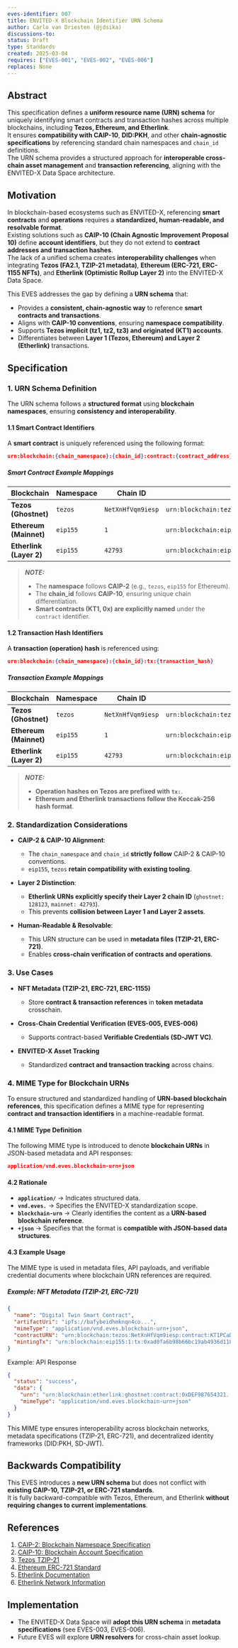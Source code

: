 ```yaml
---
eves-identifier: 007
title: ENVITED-X Blockchain Identifier URN Schema
author: Carlo van Driesten (@jdsika)
discussions-to:
status: Draft
type: Standards
created: 2025-03-04
requires: ["EVES-001", "EVES-002", "EVES-006"]
replaces: None
---
```


## Abstract

This specification defines a **uniform resource name (URN) schema** for uniquely identifying smart contracts and transaction hashes across multiple blockchains, including **Tezos, Ethereum, and Etherlink**.  
It ensures **compatibility with CAIP-10**, **DID:PKH**, and other **chain-agnostic specifications** by referencing standard chain namespaces and `chain_id` definitions.  
The URN schema provides a structured approach for **interoperable cross-chain asset management** and **transaction referencing**, aligning with the ENVITED-X Data Space architecture.

## Motivation

In blockchain-based ecosystems such as ENVITED-X, referencing **smart contracts** and **operations** requires a **standardized, human-readable, and resolvable format**.  
Existing solutions such as **CAIP-10 (Chain Agnostic Improvement Proposal 10)** define **account identifiers**, but they do not extend to **contract addresses and transaction hashes**.  
The lack of a unified schema creates **interoperability challenges** when integrating **Tezos (FA2.1, TZIP-21 metadata)**, **Ethereum (ERC-721, ERC-1155 NFTs)**, and **Etherlink (Optimistic Rollup Layer 2)** into the ENVITED-X Data Space.

This EVES addresses the gap by defining a **URN schema** that:

- Provides a **consistent, chain-agnostic way** to reference **smart contracts and transactions**.
- Aligns with **CAIP-10 conventions**, ensuring **namespace compatibility**.
- Supports **Tezos implicit (tz1, tz2, tz3) and originated (KT1) accounts**.
- Differentiates between **Layer 1 (Tezos, Ethereum) and Layer 2 (Etherlink)** transactions.

## Specification

### 1. URN Schema Definition

The URN schema follows a **structured format** using **blockchain namespaces**, ensuring **consistency and interoperability**.

#### 1.1 Smart Contract Identifiers

A **smart contract** is uniquely referenced using the following format:

```json
urn:blockchain:{chain_namespace}:{chain_id}:contract:{contract_address}
```

##### Smart Contract Example Mappings

| Blockchain              | Namespace | Chain ID          | Example URN |
|-------------------------|-----------|-------------------|--------------------------------------------------------------------------------------|
| **Tezos (Ghostnet)**    | `tezos`   | `NetXnHfVqm9iesp` | `urn:blockchain:tezos:NetXnHfVqm9iesp:contract:KT1PCaD2kmgCHy15wQ1gpqZUy9RLxyBVJdTF` |
| **Ethereum (Mainnet)**  | `eip155`  | `1`               | `urn:blockchain:eip155:1:contract:0xABC123456789...`                                 |
| **Etherlink (Layer 2)** | `eip155`  | `42793`           | `urn:blockchain:eip155:42793:contract:0x646B92C8f21e55DF67E766047E4bD7bEdF8DfA14`    |

> **_NOTE:_**
>
> - The **namespace** follows **CAIP-2** (e.g., `tezos`, `eip155` for Ethereum).
> - The **chain_id** follows **CAIP-10**, ensuring unique chain differentiation.
> - **Smart contracts (KT1, 0x) are explicitly named** under the `contract` identifier.

#### 1.2 Transaction Hash Identifiers

A **transaction (operation) hash** is referenced using:

```json
urn:blockchain:{chain_namespace}:{chain_id}:tx:{transaction_hash}
```

##### Transaction Example Mappings

| Blockchain              | Namespace  | Chain ID          | Example URN                                                                                         |
|-------------------------|------------|-------------------|-----------------------------------------------------------------------------------------------------|
| **Tezos (Ghostnet)**    | `tezos`    | `NetXnHfVqm9iesp` | `urn:blockchain:tezos:NetXnHfVqm9iesp:tx:oojtGLnHuS8og5WGf8jF8EoxTbegfrXvpxzvyPiW2GYZFGbFLaJ`       |
| **Ethereum (Mainnet)**  | `eip155`   | `1`               | `urn:blockchain:eip155:1:tx:0xad0fa6b98b66bc19ab4936d1181697ac7f1e19755e1501e4e250434200a32cba`     |
| **Etherlink (Layer 2)** | `eip155`   | `42793`           | `urn:blockchain:eip155:42793:tx:0xad0fa6b98b66bc19ab4936d1181697ac7f1e19755e1501e4e250434200a32cba` |

> **_NOTE:_**
>
> - **Operation hashes on Tezos are prefixed with `tx:`**.
> - **Ethereum and Etherlink transactions follow the Keccak-256 hash format**.

### 2. Standardization Considerations

- **CAIP-2 & CAIP-10 Alignment**:  
  - The `chain_namespace` and `chain_id` **strictly follow** CAIP-2 & CAIP-10 conventions.
  - `eip155`, `tezos` **retain compatibility with existing tooling**.
  
- **Layer 2 Distinction**:  
  - **Etherlink URNs explicitly specify their Layer 2 chain ID** (`ghostnet: 128123`, `mainnet: 42793`).
  - This prevents **collision between Layer 1 and Layer 2 assets**.

- **Human-Readable & Resolvable**:  
  - This URN structure can be used in **metadata files (TZIP-21, ERC-721)**.
  - Enables **cross-chain verification of contracts and operations**.

### 3. Use Cases

- **NFT Metadata (TZIP-21, ERC-721, ERC-1155)**
  - Store **contract & transaction references** in **token metadata** crosschain.

- **Cross-Chain Credential Verification (EVES-005, EVES-006)**
  - Supports contract-based **Verifiable Credentials (SD-JWT VC)**.

- **ENVITED-X Asset Tracking**
  - Standardized **contract and transaction tracking** across chains.

### **4. MIME Type for Blockchain URNs**
To ensure structured and standardized handling of **URN-based blockchain references**, this specification defines a MIME type for representing **contract and transaction identifiers** in a machine-readable format.  

#### **4.1 MIME Type Definition**
The following MIME type is introduced to denote **blockchain URNs** in JSON-based metadata and API responses:

```json
application/vnd.eves.blockchain-urn+json
```

#### **4.2 Rationale**
- **`application/`** → Indicates structured data.  
- **`vnd.eves.`** → Specifies the ENVITED-X standardization scope.  
- **`blockchain-urn`** → Clearly identifies the content as a **URN-based blockchain reference**.  
- **`+json`** → Specifies that the format is **compatible with JSON-based data structures**.

#### **4.3 Example Usage**
The MIME type is used in metadata files, API payloads, and verifiable credential documents where blockchain URN references are required.  

##### **Example: NFT Metadata (TZIP-21, ERC-721)**
```json
{
  "name": "Digital Twin Smart Contract",
  "artifactUri": "ipfs://bafybeidhmknqn4co...",
  "mimeType": "application/vnd.eves.blockchain-urn+json",
  "contractURN": "urn:blockchain:tezos:NetXnHfVqm9iesp:contract:KT1PCaD2kmgCHy15wQ1gpqZUy9RLxyBVJdTF",
  "mintingTx": "urn:blockchain:eip155:1:tx:0xad0fa6b98b66bc19ab4936d1181697ac7f1e19755e1501e4e250434200a32cba"
}
```
Example: API Response

```json
{
  "status": "success",
  "data": {
    "urn": "urn:blockchain:etherlink:ghostnet:contract:0xDEF987654321...",
    "mimeType": "application/vnd.eves.blockchain-urn+json"
  }
}
```
This MIME type ensures interoperability across blockchain networks, metadata specifications (TZIP-21, ERC-721), and decentralized identity frameworks (DID:PKH, SD-JWT).

## Backwards Compatibility

This EVES introduces a **new URN schema** but does not conflict with **existing CAIP-10, TZIP-21, or ERC-721 standards**.  
It is fully backward-compatible with Tezos, Ethereum, and Etherlink **without requiring changes to current implementations**.

## References

1. [CAIP-2: Blockchain Namespace Specification](https://github.com/ChainAgnostic/CAIPs/blob/main/CAIPs/caip-2.md)
2. [CAIP-10: Blockchain Account Specification](https://github.com/ChainAgnostic/CAIPs/blob/main/CAIPs/caip-10.md)
3. [Tezos TZIP-21](https://gitlab.com/tzip/tzip/-/blob/master/proposals/tzip-21/tzip-21.md)
4. [Ethereum ERC-721 Standard](https://eips.ethereum.org/EIPS/eip-721)
5. [Etherlink Documentation](https://docs.etherlink.com/)
6. [Etherlink Network Information](https://docs.etherlink.com/get-started/network-information/)

## Implementation

- The ENVITED-X Data Space will **adopt this URN schema** in **metadata specifications** (see EVES-003, EVES-006).
- Future EVES will explore **URN resolvers** for cross-chain asset lookup.
